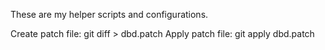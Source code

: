 These are my helper scripts and configurations.

Create patch file: git diff > dbd.patch
Apply patch file: git apply dbd.patch

